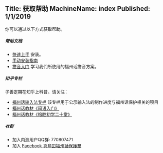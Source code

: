 Title: 获取帮助
MachineName: index
Published: 1/1/2019
---

你可以通过以下方式获取帮助。

##### 帮助文档

 - [快速上手](quickstart) 安装。
 - [手动安装指南](manual-installation) 
 - [拼音入门](pinyin) 学习我们所使用的福州话拼音方案。

##### 知乎专栏
子善定期在知乎上科普。请关注：
 - [福州话输入法专栏](https://zhuanlan.zhihu.com/zing-zeu) 该专栏用于公示输入法的制作进度与福州话保护相关的项目
 - [福州话教材《闽语入门》](https://zhuanlan.zhihu.com/ming-ngy-ik-muong)
 - [福州话教材《榕腔初学二十堂》](https://zhuanlan.zhihu.com/ni-leik-doung)

##### 社群
 * 加入内测用户QQ群: 770807471
 * 加入 [Facebook 真鳥囝福州話保護羣](https://www.facebook.com/groups/2295846490664162)
